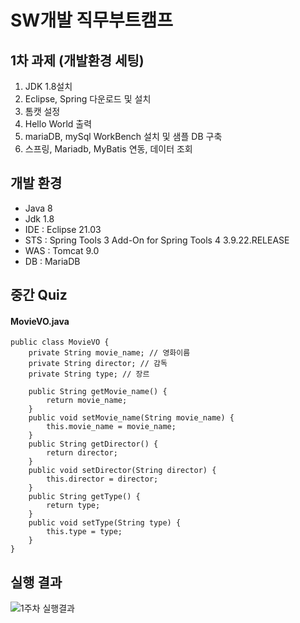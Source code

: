 # SW개발 직무부트캠프

## 1차 과제 (개발환경 세팅) 
1. JDK 1.8설치
2. Eclipse, Spring 다운로드 및 설치
3. 톰캣 설정
4. Hello World 출력
5. mariaDB, mySql WorkBench 설치 및 샘플 DB 구축
6. 스프링, Mariadb, MyBatis 연동, 데이터 조회

## 개발 환경
* Java 8
* Jdk 1.8
* IDE : Eclipse 21.03
* STS : Spring Tools 3 Add-On for Spring Tools 4 3.9.22.RELEASE
* WAS : Tomcat 9.0
* DB : MariaDB

## 중간 Quiz
#### MovieVO.java 

    public class MovieVO {
    	private String movie_name; // 영화이름
    	private String director; // 감독
    	private String type; // 장르
    	
    	public String getMovie_name() {
    		return movie_name;
    	}
    	public void setMovie_name(String movie_name) {
    		this.movie_name = movie_name;
    	}
    	public String getDirector() {
    		return director;
    	}
    	public void setDirector(String director) {
    		this.director = director;
    	}
    	public String getType() {
    		return type;
    	}
    	public void setType(String type) {
    		this.type = type;
    	}
    }


## 실행 결과
![1주차 실행결과](https://github.com/jh990714/Comento_Bootcamp/assets/144774186/9483459a-ee71-4192-8639-d1b5ed54771a)

